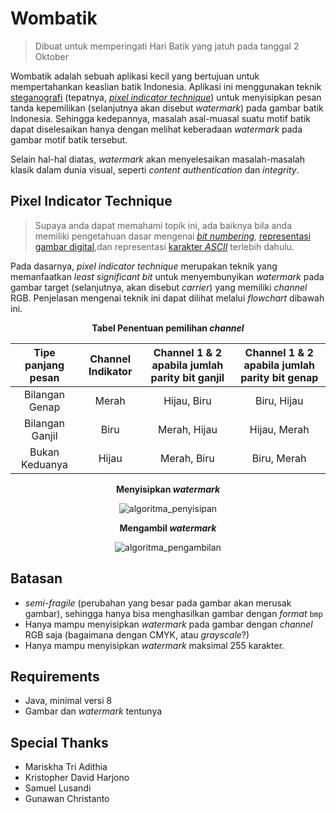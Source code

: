# Wombatik

> Dibuat untuk memperingati Hari Batik yang jatuh pada tanggal 2 Oktober

Wombatik adalah sebuah aplikasi kecil yang bertujuan untuk mempertahankan keaslian batik Indonesia. Aplikasi ini menggunakan teknik [steganografi](https://en.wikipedia.org/wiki/Steganography) (tepatnya, [_pixel indicator technique_](#pixel-indicator-technique)) untuk menyisipkan pesan tanda kepemilikan (selanjutnya akan disebut *watermark*) pada gambar batik Indonesia. Sehingga kedepannya, masalah asal-muasal suatu motif batik dapat diselesaikan hanya dengan melihat keberadaan *watermark* pada gambar motif batik tersebut.

Selain hal-hal diatas, _watermark_ akan menyelesaikan masalah-masalah klasik dalam dunia visual, seperti _content authentication_ dan _integrity_.

## Pixel Indicator Technique

> Supaya anda dapat memahami topik ini, ada baiknya bila anda memiliki pengetahuan dasar mengenai [_bit numbering_](https://en.wikipedia.org/wiki/Bit_numbering), [representasi gambar digital](<https://en.wikipedia.org/wiki/Channel_(digital_image)>),dan representasi [karakter _ASCII_](https://en.wikipedia.org/wiki/ASCII) terlebih dahulu.

Pada dasarnya, _pixel indicator technique_ merupakan teknik yang memanfaatkan _least significant bit_ untuk menyembunyikan _watermark_ pada gambar target (selanjutnya, akan disebut _carrier_) yang memiliki _channel_ RGB. Penjelasan mengenai teknik ini dapat dilihat melalui _flowchart_ dibawah ini.

<b><p align="center">Tabel Penentuan pemilihan <i>channel</i></p></b>

| Tipe panjang pesan | Channel Indikator | Channel 1 & 2 apabila jumlah parity bit ganjil | Channel 1 & 2 apabila jumlah parity bit genap |
|:------------------:|:-----------------:|:----------------------------------------------:|:---------------------------------------------:|
|   Bilangan Genap   |       Merah       |                   Hijau, Biru                  |                  Biru, Hijau                  |
|   Bilangan Ganjil  |        Biru       |                  Merah, Hijau                  |                  Hijau, Merah                 |
|   Bukan Keduanya   |       Hijau       |                   Merah, Biru                  |                  Biru, Merah                  |

<b><p align="center">Menyisipkan <i>watermark</i></p></b>

<p align="center"><img src="https://i.imgur.com/LQYUyox.png" title="Algoritma penyisipan watermark" alt="algoritma_penyisipan" /></p>

<b><p align="center">Mengambil <i>watermark</i></p></b>

<p align="center"><img src="https://pictr.com/images/2018/10/20/01Fz6B.png" title="Algoritma pengambilan watermark" alt="algoritma_pengambilan" /></p>

## Batasan

- _semi-fragile_ (perubahan yang besar pada gambar akan merusak gambar), sehingga hanya bisa menghasilkan gambar dengan _format_ `bmp`
- Hanya mampu menyisipkan _watermark_ pada gambar dengan _channel_ RGB saja (bagaimana dengan CMYK, atau _grayscale_?)
- Hanya mampu menyisipkan _watermark_ maksimal 255 karakter.

## Requirements

- Java, minimal versi 8
- Gambar dan _watermark_ tentunya

## Special Thanks

- Mariskha Tri Adithia
- Kristopher David Harjono
- Samuel Lusandi
- Gunawan Christanto
